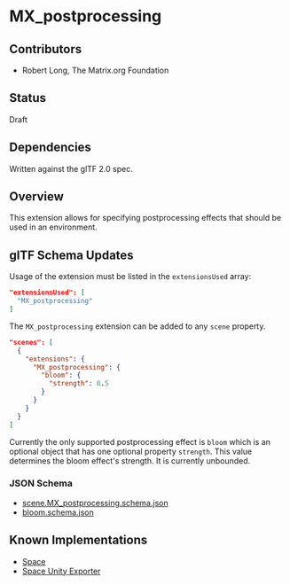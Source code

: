# MX_postprocessing

## Contributors

- Robert Long, The Matrix.org Foundation

## Status

Draft

## Dependencies

Written against the glTF 2.0 spec.

## Overview

This extension allows for specifying postprocessing effects that should be used in an environment.

## glTF Schema Updates

Usage of the extension must be listed in the `extensionsUsed` array:

```json
"extensionsUsed": [
  "MX_postprocessing"
]
```

The `MX_postprocessing` extension can be added to any `scene` property.

```json
"scenes": [
  {
    "extensions": {
      "MX_postprocessing": {
        "bloom": {
          "strength": 0.5
        }
      }
    }
  }
]
```

Currently the only supported postprocessing effect is `bloom` which is an optional object that has one optional property `strength`. This value determines the bloom effect's strength. It is currently unbounded.

### JSON Schema

- [scene.MX_postprocessing.schema.json](./schema/scene.MX_postprocessing.schema.json)
- [bloom.schema.json](./schema/bloom.schema.json)

## Known Implementations

- [Space](https://space.atl5d.com)
- [Space Unity Exporter](https://github.com/matrix-org/thirdroom-unity-exporter)
